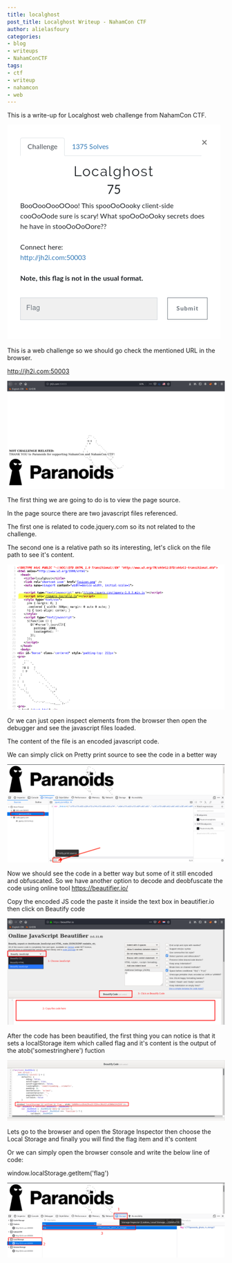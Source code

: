 ```yaml
---
title: localghost
post_title: Localghost Writeup - NahamCon CTF
author: alielasfoury
categories:
- blog
- writeups
- NahamConCTF
tags:
- ctf
- writeup
- nahamcon
- web
---
```


This is a write-up for Localghost web challenge from NahamCon CTF.

<img src="/assets/images/writeups/nahamcon-ctf/localghost/localghost01.png">

This is a web challenge so we should go check the mentioned URL in the browser.

<http://jh2i.com:50003>

<img src="/assets/images/writeups/nahamcon-ctf/localghost/localghost02.png">

The first thing we are going to do is to view the page source.

In the page source there are two javascript files referenced.

The first one is related to code.jquery.com so its not related to the challenge.

The second one is a relative path so its interesting, let's click on the file path to see it's content.

<img src="/assets/images/writeups/nahamcon-ctf/localghost/localghost03.png">

Or we can just open inspect elements from the browser then open the debugger and see the javascript files loaded.

The content of the file is an encoded javascript code.

We can simply click on Pretty print source to see the code in a better way

<img  src="/assets/images/writeups/nahamcon-ctf/localghost/localghost04.png">

Now we should see the code in a better way but some of it still encoded and obfuscated. So we have another option to decode and deobfuscate the code using online tool <https://beautifier.io/>

Copy the encoded JS code the paste it inside the text box in beautifier.io then click on Beautify code

<img src="/assets/images/writeups/nahamcon-ctf/localghost/localghost05.png">

After the code has been beautified, the first thing you can notice is that it sets a localStorage item which called flag and it's content is the output of the atob('somestringhere') fuction

<img src="/assets/images/writeups/nahamcon-ctf/localghost/localghost06.png">

Lets go to the browser and open the Storage Inspector then choose the Local Storage and finally you will find the flag item and it's content

Or we can simply open the browser console and write the below line of code:

window.localStorage.getItem('flag')

<img src="/assets/images/writeups/nahamcon-ctf/localghost/localghost07.png">
